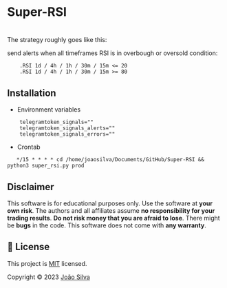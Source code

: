 # Super-RSI

#
The strategy roughly goes like this:

send alerts when all timeframes RSI is in overbough or oversold condition:
```text
    .RSI 1d / 4h / 1h / 30m / 15m <= 20
    .RSI 1d / 4h / 1h / 30m / 15m >= 80
```
## Installation

- Environment variables
```text
    telegramtoken_signals=""
    telegramtoken_signals_alerts=""
    telegramtoken_signals_errors=""
```
- Crontab
 ```
    */15 * * * * cd /home/joaosilva/Documents/GitHub/Super-RSI && python3 super_rsi.py prod
```


## Disclaimer
This software is for educational purposes only. Use the software at **your own risk**. The authors and all affiliates assume **no responsibility for your trading results**. **Do not risk money that you are afraid to lose**. There might be **bugs** in the code. This software does not come with **any warranty**.

## 📝 License

This project is [MIT](https://github.com/jptsantossilva/Binance-Trader-EMA-Cross/blob/main/LICENSE.md) licensed.

Copyright © 2023 [João Silva](https://github.com/jptsantossilva)




